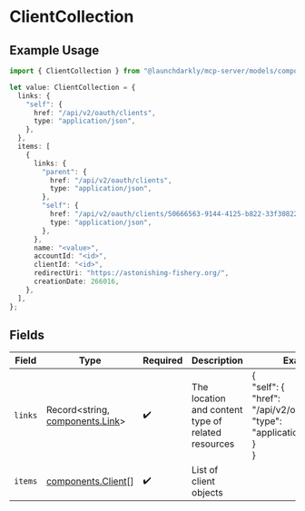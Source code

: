 # ClientCollection

## Example Usage

```typescript
import { ClientCollection } from "@launchdarkly/mcp-server/models/components";

let value: ClientCollection = {
  links: {
    "self": {
      href: "/api/v2/oauth/clients",
      type: "application/json",
    },
  },
  items: [
    {
      links: {
        "parent": {
          href: "/api/v2/oauth/clients",
          type: "application/json",
        },
        "self": {
          href: "/api/v2/oauth/clients/50666563-9144-4125-b822-33f308227e45",
          type: "application/json",
        },
      },
      name: "<value>",
      accountId: "<id>",
      clientId: "<id>",
      redirectUri: "https://astonishing-fishery.org/",
      creationDate: 266016,
    },
  ],
};
```

## Fields

| Field                                                                       | Type                                                                        | Required                                                                    | Description                                                                 | Example                                                                     |
| --------------------------------------------------------------------------- | --------------------------------------------------------------------------- | --------------------------------------------------------------------------- | --------------------------------------------------------------------------- | --------------------------------------------------------------------------- |
| `links`                                                                     | Record<string, [components.Link](../../models/components/link.md)>          | :heavy_check_mark:                                                          | The location and content type of related resources                          | {<br/>"self": {<br/>"href": "/api/v2/oauth/clients",<br/>"type": "application/json"<br/>}<br/>} |
| `items`                                                                     | [components.Client](../../models/components/client.md)[]                    | :heavy_check_mark:                                                          | List of client objects                                                      |                                                                             |